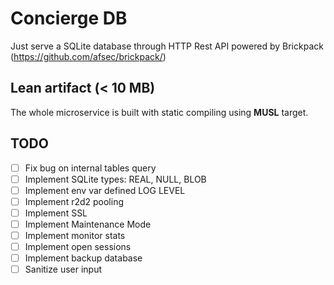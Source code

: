 # Concierge DB

Just serve a SQLite database through HTTP Rest API powered by Brickpack (https://github.com/afsec/brickpack/)

## Lean artifact (< 10 MB)
The whole microservice is built with static compiling using **MUSL** target.

## TODO

- [ ] Fix bug on  internal tables query
- [ ] Implement SQLite types: REAL, NULL, BLOB
- [ ] Implement env var defined LOG LEVEL
- [ ] Implement r2d2 pooling
- [ ] Implement SSL
- [ ] Implement Maintenance Mode
- [ ] Implement monitor stats
- [ ] Implement open sessions
- [ ] Implement backup database
- [ ] Sanitize user input